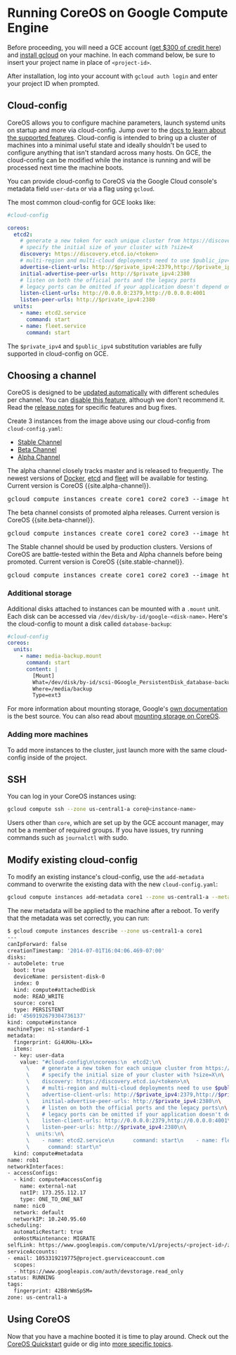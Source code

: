 # Running CoreOS on Google Compute Engine

Before proceeding, you will need a GCE account ([get $300 of credit here][free-trial]) and [install gcloud][gcloud-documentation] on your machine. In each command below, be sure to insert your project name in place of `<project-id>`.

[gce-advanced-os]: http://developers.google.com/compute/docs/transition-v1#customkernelbinaries
[gcloud-documentation]: https://cloud.google.com/sdk/
[free-trial]: https://cloud.google.com/free-trial/?utm_source=coreos&utm_medium=partners&utm_campaign=partner-free-trial

After installation, log into your account with `gcloud auth login` and enter your project ID when prompted.

## Cloud-config

CoreOS allows you to configure machine parameters, launch systemd units on startup and more via cloud-config. Jump over to the [docs to learn about the supported features]({{site.baseurl}}/docs/cluster-management/setup/cloudinit-cloud-config). Cloud-config is intended to bring up a cluster of machines into a minimal useful state and ideally shouldn't be used to configure anything that isn't standard across many hosts. On GCE, the cloud-config can be modified while the instance is running and will be processed next time the machine boots.

You can provide cloud-config to CoreOS via the Google Cloud console's metadata field `user-data` or via a flag using `gcloud`.

The most common cloud-config for GCE looks like:

```yaml
#cloud-config

coreos:
  etcd2:
    # generate a new token for each unique cluster from https://discovery.etcd.io/new?size=3
    # specify the initial size of your cluster with ?size=X
    discovery: https://discovery.etcd.io/<token>
    # multi-region and multi-cloud deployments need to use $public_ipv4
    advertise-client-urls: http://$private_ipv4:2379,http://$private_ipv4:4001
    initial-advertise-peer-urls: http://$private_ipv4:2380
    # listen on both the official ports and the legacy ports
    # legacy ports can be omitted if your application doesn't depend on them
    listen-client-urls: http://0.0.0.0:2379,http://0.0.0.0:4001
    listen-peer-urls: http://$private_ipv4:2380
  units:
    - name: etcd2.service
      command: start
    - name: fleet.service
      command: start
```

The `$private_ipv4` and `$public_ipv4` substitution variables are fully supported in cloud-config on GCE.

## Choosing a channel

CoreOS is designed to be [updated automatically]({{site.baseurl}}/using-coreos/updates) with different schedules per channel. You can [disable this feature]({{site.baseurl}}/docs/cluster-management/debugging/prevent-reboot-after-update), although we don't recommend it. Read the [release notes]({{site.baseurl}}/releases) for specific features and bug fixes.

Create 3 instances from the image above using our cloud-config from `cloud-config.yaml`:

<div id="gce-create">
  <ul class="nav nav-tabs">
    <li class="active"><a href="#stable-create" data-toggle="tab">Stable Channel</a></li>
    <li><a href="#beta-create" data-toggle="tab">Beta Channel</a></li>
    <li><a href="#alpha-create" data-toggle="tab">Alpha Channel</a></li>
  </ul>
  <div class="tab-content coreos-docs-image-table">
    <div class="tab-pane" id="alpha-create">
      <p>The alpha channel closely tracks master and is released to frequently. The newest versions of <a href="{{site.baseurl}}/using-coreos/docker">Docker</a>, <a href="{{site.baseurl}}/using-coreos/etcd">etcd</a> and <a href="{{site.baseurl}}/using-coreos/clustering">fleet</a> will be available for testing. Current version is CoreOS {{site.alpha-channel}}.</p>
      <pre>gcloud compute instances create core1 core2 core3 --image https://www.googleapis.com/compute/v1/{{site.data.alpha-channel.gce-image-path}} --zone us-central1-a --machine-type n1-standard-1 --metadata-from-file user-data=cloud-config.yaml</pre>
    </div>
    <div class="tab-pane" id="beta-create">
      <p>The beta channel consists of promoted alpha releases. Current version is CoreOS {{site.beta-channel}}.</p>
      <pre>gcloud compute instances create core1 core2 core3 --image https://www.googleapis.com/compute/v1/{{site.data.beta-channel.gce-image-path}} --zone us-central1-a --machine-type n1-standard-1 --metadata-from-file user-data=cloud-config.yaml</pre>
    </div>
    <div class="tab-pane active" id="stable-create">
      <p>The Stable channel should be used by production clusters. Versions of CoreOS are battle-tested within the Beta and Alpha channels before being promoted. Current version is CoreOS {{site.stable-channel}}.</p>
      <pre>gcloud compute instances create core1 core2 core3 --image https://www.googleapis.com/compute/v1/{{site.data.stable-channel.gce-image-path}} --zone us-central1-a --machine-type n1-standard-1 --metadata-from-file user-data=cloud-config.yaml</pre>
    </div>
  </div>
</div>

### Additional storage

Additional disks attached to instances can be mounted with a `.mount` unit. Each disk can be accessed via `/dev/disk/by-id/google-<disk-name>`. Here's the cloud-config to mount a disk called `database-backup`:

```yaml
#cloud-config
coreos:
  units:
    - name: media-backup.mount
      command: start
      content: |
        [Mount]
        What=/dev/disk/by-id/scsi-0Google_PersistentDisk_database-backup
        Where=/media/backup
        Type=ext3
```

For more information about mounting storage, Google's [own documentation](https://developers.google.com/compute/docs/disks#attach_disk) is the best source. You can also read about [mounting storage on CoreOS]({{site.baseurl}}/docs/cluster-management/setup/mounting-storage).

### Adding more machines
To add more instances to the cluster, just launch more with the same cloud-config inside of the project.

## SSH

You can log in your CoreOS instances using:

```sh
gcloud compute ssh --zone us-central1-a core@<instance-name>
```

Users other than `core`, which are set up by the GCE account manager, may not be a member of required groups. If you have issues, try running commands such as `journalctl` with sudo.

## Modify existing cloud-config

To modify an existing instance's cloud-config, use the `add-metadata` command to overwrite the existing data with the new `cloud-config.yaml`:

```sh
gcloud compute instances add-metadata core1 --zone us-central1-a --metadata-from-file=user-data=cloud-config.yaml
```

The new metadata will be applied to the machine after a reboot. To verify that the metadata was set correctly, you can run:

```sh
$ gcloud compute instances describe --zone us-central1-a core1
---
canIpForward: false
creationTimestamp: '2014-07-01T16:04:06.469-07:00'
disks:
- autoDelete: true
  boot: true
  deviceName: persistent-disk-0
  index: 0
  kind: compute#attachedDisk
  mode: READ_WRITE
  source: core1
  type: PERSISTENT
id: '4569192679304736137'
kind: compute#instance
machineType: n1-standard-1
metadata:
  fingerprint: Gi4UKHu-LKk=
  items:
  - key: user-data
    value: "#cloud-config\n\ncoreos:\n  etcd2:\n\
      \    # generate a new token for each unique cluster from https://discovery.etcd.io/new?size=3\n\
      \    # specify the initial size of your cluster with ?size=X\n\
      \    discovery: https://discovery.etcd.io/<token>\n\
      \    # multi-region and multi-cloud deployments need to use $public_ipv4\n\
      \    advertise-client-urls: http://$private_ipv4:2379,http://$private_ipv4:4001\n\
      \    initial-advertise-peer-urls: http://$private_ipv4:2380\n\
      \    # listen on both the official ports and the legacy ports\n\
      \    # legacy ports can be omitted if your application doesn't depend on them\n\
      \    listen-client-urls: http://0.0.0.0:2379,http://0.0.0.0:4001\n\
      \    listen-peer-urls: http://$private_ipv4:2380\n\
      \  units:\n\
      \    - name: etcd2.service\n      command: start\n    - name: fleet.service\n\
      \      command: start\n"
  kind: compute#metadata
name: rob1
networkInterfaces:
- accessConfigs:
  - kind: compute#accessConfig
    name: external-nat
    natIP: 173.255.112.17
    type: ONE_TO_ONE_NAT
  name: nic0
  network: default
  networkIP: 10.240.95.60
scheduling:
  automaticRestart: true
  onHostMaintenance: MIGRATE
selfLink: https://www.googleapis.com/compute/v1/projects/<project-id>/zones/us-central1-a/instances/core1
serviceAccounts:
- email: 1053319219775@project.gserviceaccount.com
  scopes:
  - https://www.googleapis.com/auth/devstorage.read_only
status: RUNNING
tags:
  fingerprint: 42B8rWmSpSM=
zone: us-central1-a
```

## Using CoreOS

Now that you have a machine booted it is time to play around. Check out the [CoreOS Quickstart]({{site.baseurl}}/docs/quickstart) guide or dig into [more specific topics]({{site.baseurl}}/docs).
